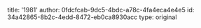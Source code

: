 title: '1981'
author: 0fdcfcab-9dc5-4bdc-a78c-4fa4eca4e4e5
id: 34a42865-8b2c-4edd-8472-eb0ca8930acc
type: original
